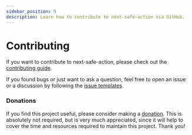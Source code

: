 ```yaml
---
sidebar_position: 9
description: Learn how to contribute to next-safe-action via GitHub.
---
```


# Contributing

If you want to contribute to next-safe-action, please check out the [contributing guide](https://github.com/TheEdoRan/next-safe-action/tree/next/CONTRIBUTING.md).

If you found bugs or just want to ask a question, feel free to open an issue or a discussion by following the [issue templates](https://github.com/TheEdoRan/next-safe-action/issues/new/choose).

### Donations

If you find this project useful, please consider making a [donation](https://github.com/sponsors/TheEdoRan). This is absolutely not required, but is very much appreciated, since it will help to cover the time and resources required to maintain this project. Thank you!

